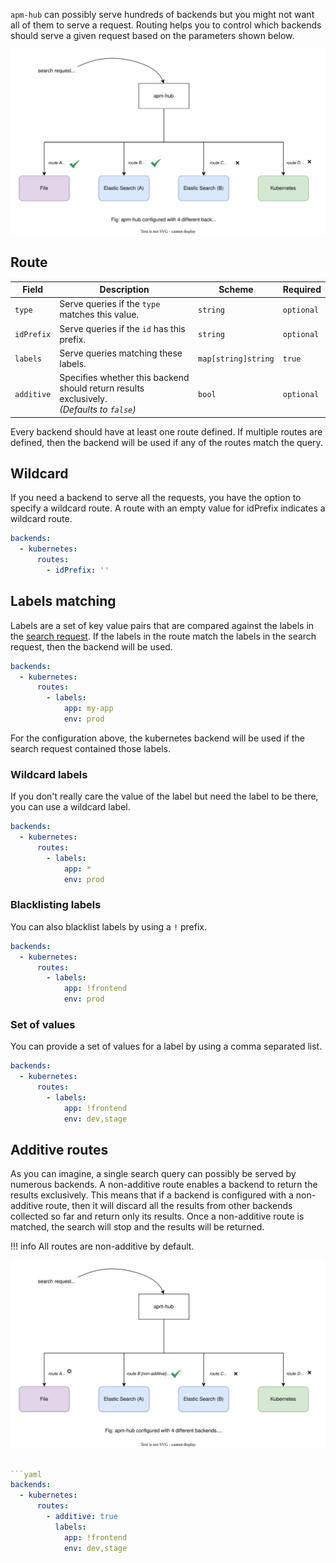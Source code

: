 `apm-hub` can possibly serve hundreds of backends but you might not want all of them to serve a request. Routing helps you to control which backends should serve a given request based on the parameters shown below.

![Routing Diagram](../routing.svg)

## Route

| Field      | Description                                                                                  | Scheme              | Required   |
| ---------- | -------------------------------------------------------------------------------------------- | ------------------- | ---------- |
| `type`     | Serve queries if the `type` matches this value.                                              | `string`            | `optional` |
| `idPrefix` | Serve queries if the `id` has this prefix.                                                   | `string`            | `optional` |
| `labels`   | Serve queries matching these labels.                                                         | `map[string]string` | `true`     |
| `additive` | Specifies whether this backend should return results exclusively.<br>_(Defaults to `false`)_ | `bool`              | `optional` |

Every backend should have at least one route defined. If multiple routes are defined, then the backend will be used if any of the routes match the query.

## Wildcard

If you need a backend to serve all the requests, you have the option to specify a wildcard route. A route with an empty value for idPrefix indicates a wildcard route.

```yaml
backends:
  - kubernetes:
      routes:
        - idPrefix: ''
```

## Labels matching

Labels are a set of key value pairs that are compared against the labels in the [search request](./search.md#search-param). If the labels in the route match the labels in the search request, then the backend will be used.

```yaml
backends:
  - kubernetes:
      routes:
        - labels:
            app: my-app
            env: prod
```

For the configuration above, the kubernetes backend will be used if the search request contained those labels.

### Wildcard labels

If you don't really care the value of the label but need the label to be there, you can use a wildcard label.

```yaml
backends:
  - kubernetes:
      routes:
        - labels:
            app: *
            env: prod
```

### Blacklisting labels

You can also blacklist labels by using a `!` prefix.

```yaml
backends:
  - kubernetes:
      routes:
        - labels:
            app: !frontend
            env: prod
```

### Set of values

You can provide a set of values for a label by using a comma separated list.

```yaml
backends:
  - kubernetes:
      routes:
        - labels:
            app: !frontend
            env: dev,stage
```

## Additive routes

As you can imagine, a single search query can possibly be served by numerous backends. A non-additive route enables a backend to return the results exclusively. This means that if a backend is configured with a non-additive route, then it will discard all the results from other backends collected so far and return only its results. Once a non-additive route is matched, the search will stop and the results will be returned.

!!! info
All routes are non-additive by default.

![Non additive route](../non-additive-route.svg)

````yaml

```yaml
backends:
  - kubernetes:
      routes:
        - additive: true
          labels:
            app: !frontend
            env: dev,stage
````
